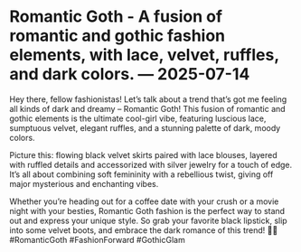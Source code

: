 # Romantic Goth - A fusion of romantic and gothic fashion elements, with lace, velvet, ruffles, and dark colors. — 2025-07-14

Hey there, fellow fashionistas! Let’s talk about a trend that’s got me feeling all kinds of dark and dreamy – Romantic Goth! This fusion of romantic and gothic elements is the ultimate cool-girl vibe, featuring luscious lace, sumptuous velvet, elegant ruffles, and a stunning palette of dark, moody colors.

Picture this: flowing black velvet skirts paired with lace blouses, layered with ruffled details and accessorized with silver jewelry for a touch of edge. It’s all about combining soft femininity with a rebellious twist, giving off major mysterious and enchanting vibes.

Whether you’re heading out for a coffee date with your crush or a movie night with your besties, Romantic Goth fashion is the perfect way to stand out and express your unique style. So grab your favorite black lipstick, slip into some velvet boots, and embrace the dark romance of this trend! 🖤✨ #RomanticGoth #FashionForward #GothicGlam